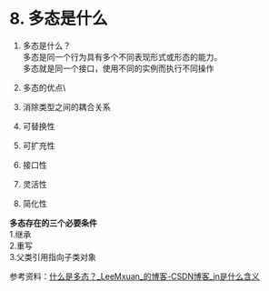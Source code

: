 # 8. 多态是什么
1. 多态是什么？\
多态是同一个行为具有多个不同表现形式或形态的能力。\
多态就是同一个接口，使用不同的实例而执行不同操作
2. 多态的优点\

1. 消除类型之间的耦合关系
2. 可替换性
3. 可扩充性
4. 接口性
5. 灵活性
6. 简化性

**多态存在的三个必要条件**\
1.继承\
2.重写\
3.父类引用指向子类对象

参考资料：[什么是多态？_LeeMxuan_的博客-CSDN博客_jn是什么含义](https://blog.csdn.net/weixin_51033527/article/details/109248270)